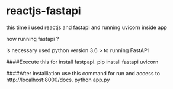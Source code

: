 # reactjs-fastapi

this time i used reactjs and fastapi and running uvicorn inside app

how running fastapi ? 

is necessary used python version 3.6 > to running FastAPI

####Execute this for install fastpapi.
    pip install fastapi uvicorn
    
####After installiation use this command for run and access to http://localhost:8000/docs.
    python app.py
